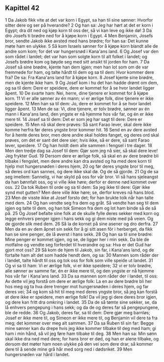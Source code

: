 ## Kapittel 42

1 Da Jakob fikk vite at det var korn i Egypt, sa han til sine sønner: Hvorfor sitter dere og ser på hverandre?
2 Og han sa: Jeg har hørt at det er korn i Egypt; dra dit ned og kjøp korn til oss der, så vi kan leve og ikke dø!
3 Da dro Josefs ti brødre ned for å kjøpe korn i Egypt.
4 Men Benjamin, Josefs bror, sendte Jakob ikke avsted med hans brødre; for han sa: Det kunne møte ham en ulykke.
5 Så kom Israels sønner for å kjøpe korn blandt alle de andre som kom; for det var hungersnød i Kana'ans land.
6 Og Josef var den som rådet i landet; det var han som solgte korn til alt folket i landet; og Josefs brødre kom og bøyde seg med sitt ansikt til jorden for ham.
7 Da Josef så sine brødre, kjente han dem igjen; men han lot som om de var fremmede for ham, og talte hårdt til dem og sa til dem: Hvor kommer dere fra? De sa: Fra Kana'ans land for å kjøpe korn.
8 Josef kjente sine brødre, men de kjente ikke ham.
9 Og Josef kom i hu det han hadde drømt om dem, og sa til dem: Dere er speidere, dere er kommet for å se hvor landet ligger åpent.
10 De svarte ham: Nei, herre, dine tjenere er kommet for å kjøpe korn.
11 Vi er alle sønner av én mann; vi er ærlige folk, dine tjenere er ikke speidere.
12 Men han sa til dem: Jo, dere er kommet for å se hvor landet ligger åpent.
13 Men de sa: Vi, dine tjenere, er tolv brødre, sønner av én mann i Kana'ans land, den yngste er nå hjemme hos vår far, og én er ikke mere til.
14 Josef sa til dem: Det er som jeg har sagt til dere: Dere er speidere.
15 Men nå skal dere prøves: Så sant Farao lever, skal dere ikke komme herfra før deres yngste bror kommer hit.
16 Send en av dere avsted for å hente deres bror, men dere andre skal holdes fanget, og deres ord skal prøves, om det er sant det dere sier; hvis ikke, så er dere, så sant Farao lever, speidere.
17 Og han holdt dem alle sammen i fengsel i tre dager.
18 Men den tredje dag sa Josef til dem: Gjør som jeg nå sier, så skal dere leve! Jeg frykter Gud.
19 Dersom dere er ærlige folk, så skal en av dere brødre bli tilbake i fengslet, men dere andre kan dra avsted og ha med dere korn til hjelp mot hungersnøden i deres hjem,
20 og før deres yngste bror til meg, så deres ord kan sannes, og dere ikke skal dø. Og de så gjorde.
21 Og de sa seg imellem: Sannelig, vi har skyld på oss for vår bror. Vi så hans sjeleangst da han bønnfalt oss, og vi ville ikke høre; derfor er denne nød kommet over oss.
22 Da tok Ruben til orde og sa til dem: Sa jeg ikke til dere: Gjør ikke synd mot gutten? Men dere ville ikke høre; se, derfor kreves nå hans blod.
23 Men de visste ikke at Josef forsto det; for han brukte tolk når han talte med dem.
24 Og han vendte seg fra dem og gråt. Så vendte han seg til dem igjen og talte til dem, og han tok Simeon fra dem og lot ham binde så de så på.
25 Og Josef befalte sine folk at de skulle fylle deres sekker med korn og legge enhvers penger igjen i hans sekk og gi dem niste med på veien. Og de gjorde slik med dem.
26 Så la de kornet på sine asener og dro derfra.
27 Men da en av dem åpnet sin sekk for å gi sitt asen fôr i herberget, da fikk han se sine penger, de lå øverst i hans sekk.
28 Og han sa til sine brødre: Mine penger er kommet igjen, og se, de ligger her i min sekk. Da ble de motfalne og vendte seg forferdet til hverandre og sa: Hva er det Gud har gjort mot oss?
29 Så kom de hjem til Jakob, sin far, i Kana'ans land, og de fortalte ham alt det som hadde hendt dem, og sa:
30 Mannen som råder der i landet, talte hårdt til oss og tok oss for folk som ville speide ut landet.
31 Og vi sa til ham: Vi er ærlige folk, vi er ikke speidere;
32 vi er tolv brødre, alle sønner av samme far, én er ikke mere til, og den yngste er nå hjemme hos vår far i Kana'ans land.
33 Da sa mannen som råder der i landet, til oss: Av dette vil jeg forstå om dere er ærlige folk: La en av dere brødre bli her hos meg og ta hva dere trenger mot hungersnøden i deres hjem, og far deres vei;
34 og kom så hit til meg med deres yngste bror, så jeg kan forstå at dere ikke er speidere, men ærlige folk! Da vil jeg gi dere deres bror igjen, og dere kan fritt dra omkring i landet.
35 Da de så tømte sine sekker, se, da lå enhvers pengepung i hans sekk; og da de og deres far så pengepungene, ble de redde.
36 Og Jakob, deres far, sa til dem: Dere gjør meg barnløs; Josef er ikke mere til, og Simeon er ikke mere til, og Benjamin vil dere ta fra meg; det kommer over meg alt sammen.
37 Da sa Ruben til sin far: Begge mine sønner kan du drepe hvis jeg ikke kommer tilbake til deg med ham; gi ham i min hånd, så vil jeg føre ham tilbake til deg.
38 Men han sa: Min sønn skal ikke dra ned med dere; for hans bror er død, og han er alene tilbake, og dersom det møter ham noen ulykke på den vei som dere drar, så kommer dere til å sende mine grå hår med sorg ned i dødsriket.
39 Men hungersnøden var hård i landet.
